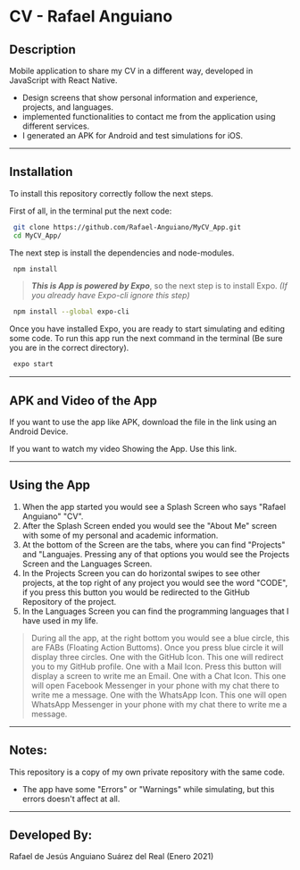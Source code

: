 # CV - Rafael Anguiano

## Description
Mobile application to share my CV in a different way, developed in JavaScript with React Native.
 - Design screens that show personal information and experience, projects, and languages.
 - implemented functionalities to contact me from the application using different services.
 - I generated an APK for Android and test simulations for iOS.

---

## Installation
To install this repository correctly follow the next steps.

First of all, in the terminal put the next code:

```sh
 git clone https://github.com/Rafael-Anguiano/MyCV_App.git
 cd MyCV_App/
```

The next step is install the dependencies and node-modules.
```sh
 npm install
```
> ***This is App is powered by Expo***, so the next step is to install Expo. *(If you already have Expo-cli ignore this step)*

```sh
 npm install --global expo-cli
```

Once you have installed Expo, you are ready to start simulating and editing some code. To run this app run the next command in the terminal (Be sure you are in the correct directory).

```sh
 expo start
```
---
## APK and Video of the App
 If you want to use the app like APK, download the file in the link using an Android Device.
 
 If you want to watch my video Showing the App. Use this link.
 

---
## Using the App
1. When the app started you would see a Splash Screen who says "Rafael Anguiano" "CV".
2. After the Splash Screen ended you would see the "About Me" screen with some of my personal and academic information.
3. At the bottom of the Screen are the tabs, where you can find "Projects" and "Languajes. Pressing any of that options you would see the Projects Screen and the Languages Screen.
4. In the Projects Screen you can do horizontal swipes to see other projects, at the top right of any project you would see the word "CODE", if you press this button you would be redirected to the GitHub Repository of the project.
5. In the Languages Screen you can find the programming languages that I have used in my life.

> During all the app, at the right bottom you would see a blue circle, this are FABs (Floating Action Buttoms). Once you press blue circle it will display three circles.
> One with the GitHub Icon. This one will redirect you to my GitHub profile.
> One with a Mail Icon. Press this button will display a screen to write me an Email.
> One with a Chat Icon. This one will open Facebook Messenger in your phone with my chat there to write me a message. 
> One with the WhatsApp Icon. This one will open WhatsApp Messenger in your phone with my chat there to write me a message. 

---

## Notes:
 This repository is a copy of my own private repository with the same code.
 - The app have some "Errors" or "Warnings" while simulating, but this errors doesn't affect at all.

---

## Developed By:
 Rafael de Jesús Anguiano Suárez del Real (Enero 2021)